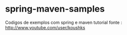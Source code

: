 spring-maven-samples
====================

Codigos de exemplos com spring e maven
tutorial fonte : http://www.youtube.com/user/koushks
